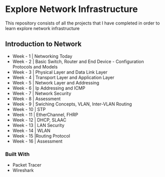 ﻿# Explore Network Infrastructure

This repository consists of all the projects that I have completed in order to learn explore network infrastructure

## Introduction to Network

 - Week - 1	| Networking Today 
 - Week - 2	| Basic Switch, Router and End Device - Configuration Protocols and Models 
 - Week - 3 | Physical Layer and Data Link Layer
 - Week - 4 | Transport Layer and Application Layer
 - Week - 5 | Network Layer and Addressing
 - Week - 6	| Ip Addressing and ICMP
 - Week - 7 | Network Security 
 - Week - 8	| Assessment
 - Week - 9	| Swiching Concepts, VLAN, Inter-VLAN Routing
 - Week - 10 | STP
 - Week - 11 | EtherChannel, FHRP
 - Week - 12 | DHCP, SLAAC
 - Week - 13 | LAN Security
 - Week - 14 | WLAN
 - Week - 15 |Routing Protocol
 - Week - 16 | Assessment

### Built With
* Packet Tracer
* Wireshark
